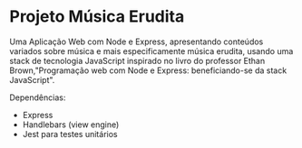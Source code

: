 # Projeto Música Erudita

Uma Aplicação Web com Node e Express, apresentando conteúdos variados sobre música e mais especificamente música erudita, usando uma stack de tecnologia JavaScript inspirado no livro do professor Ethan Brown,"Programação web com Node e Express: beneficiando-se da stack JavaScript".

Dependências:

- Express
- Handlebars (view engine)
- Jest para testes unitários

